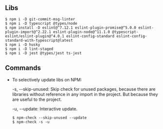 ## Libs
    $ npm i -D git-commit-msg-linter
    $ npm i -D typescript @types/node
    $ npm install -D eslint@^7.12.1 eslint-plugin-promise@^5.0.0 eslint-plugin-import@^2.22.1 eslint-plugin-node@^11.1.0 @typescript-eslint/eslint-plugin@^4.0.1 eslint-config-standard eslint-config-standard-with-typescript@latest
    $ npm i -D husky
    $ npm i -D lint-staged
    $ npm i -D jest @types/jest ts-jest

## Commands

-   To selectively update libs on NPM:

    -s, --skip-unused: Skip check for unused packages, because there are libraries without reference in any import in the project. But because they are useful to the project.

    -u, --update: Interactive update.

        $ npm-check --skip-unused --update
        $ npm-check -s -u

